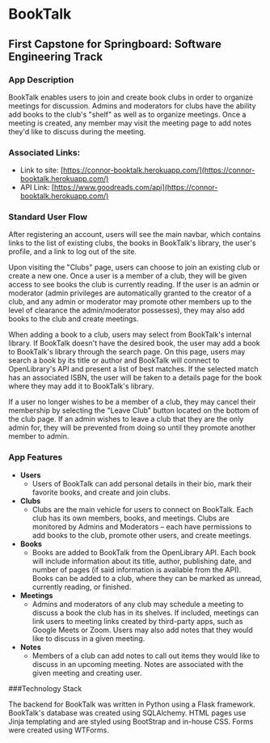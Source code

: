 # BookTalk
## First Capstone for Springboard: Software Engineering Track

### App Description

BookTalk enables users to join and create book clubs in order to organize meetings for discussion. Admins and moderators for clubs have the ability add books to the club's "shelf" as well as to organize meetings. Once a meeting is created, any member may visit the meeting page to add notes they'd like to discuss during the meeting.

### Associated Links:

* Link to site: [https://connor-booktalk.herokuapp.com/](https://connor-booktalk.herokuapp.com/)
* API Link: [https://www.goodreads.com/api](https://connor-booktalk.herokuapp.com/)

### Standard User Flow

After registering an account, users will see the main navbar, which contains links to the list of existing clubs, the books in BookTalk's library, the user's profile, and a link to log out of the site. 

Upon visiting the "Clubs" page, users can choose to join an existing club or create a new one. Once a user is a member of a club, they will be given access to see books the club is currently reading. If the user is an admin or moderator (admin privileges are automatically granted to the creator of a club, and any admin or moderator may promote other members up to the level of clearance the admin/moderator possesses), they may also add books to the club and create meetings. 

When adding a book to a club, users may select from BookTalk's internal library. If BookTalk doesn't have the desired book, the user may add a book to BookTalk's library through the search page. On this page, users may search a book by its title or author and BookTalk will connect to OpenLibrary's API and present a list of best matches. If the selected match has an associated ISBN, the user will be taken to a details page for the book where they may add it to BookTalk's library.

If a user no longer wishes to be a member of a club, they may cancel their membership by selecting the "Leave Club" button located on the bottom of the club page. If an admin wishes to leave a club that they are the only admin for, they will be prevented from doing so until they promote another member to admin. 


### App Features
* **Users**
	* Users of BookTalk can add personal details in their bio, mark their favorite books, and create and join clubs.
* **Clubs**
	* Clubs are the main vehicle for users to connect on BookTalk. Each club has its own members, books, and meetings. Clubs are monitored by Admins and Moderators – each have permissions to add books to the club, promote other users, and create meetings.
* **Books**
	* Books are added to BookTalk from the OpenLibrary API. Each book will include information about its title, author, publishing date, and number of pages (if said information is available from the API). Books can be added to a club, where they can be marked as unread, currently reading, or finished. 
* **Meetings**
	* Admins and moderators of any club may schedule a meeting to discuss a book the club has in its shelves. If included, meetings can link users to meeting links created by third-party apps, such as Google Meets or Zoom. Users may also add notes that they would like to discuss in a given meeting.
* **Notes**
	* Members of a club can add notes to call out items they would like to discuss in an upcoming meeting. Notes are associated with the given meeting and creating user. 

###Technology Stack

The backend for BookTalk was written in Python using a Flask framework. BookTalk's database was created using SQLAlchemy. HTML pages use Jinja templating and are styled using BootStrap and in-house CSS. Forms were created using WTForms.



